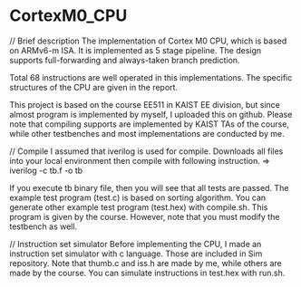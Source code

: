 # CortexM0_CPU

// Brief description
The implementation of Cortex M0 CPU, which is based on ARMv6-m ISA. It is implemented as 5 stage pipeline.
The design supports full-forwarding and always-taken branch prediction. 

Total 68 instructions are well operated in this implementations. The specific structures of the CPU are given in the report.

This project is based on the course EE511 in KAIST EE division, but since almost program is implemented by myself, I uploaded this on github.
Please note that compiling supports are implemented by KAIST TAs of the course, while other testbenches and most implementations are conducted by me.

// Compile
I assumed that iverilog is used for compile. Downloads all files into your local environment then compile with following instruction.
=> iverilog -c tb.f -o tb

If you execute tb binary file, then you will see that all tests are passed. The example test program (test.c) is based on sorting algorithm.
You can generate other example test program (test.hex) with compile.sh. This program is given by the course. However, note that you must modify the testbench as well.

// Instruction set simulator
Before implementing the CPU, I made an instruction set simulator with c language. Those are included in Sim repository. 
Note that thumb.c and iss.h are made by me, while others are made by the course.
You can simulate instructions in test.hex with run.sh.
